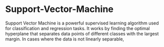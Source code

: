 # Support-Vector-Machine
Support Vector Machine is a powerful supervised learning algorithm used for classification and regression tasks. It works by finding the optimal hyperplane that separates data points of different classes with the largest margin. In cases where the data is not linearly separable,
